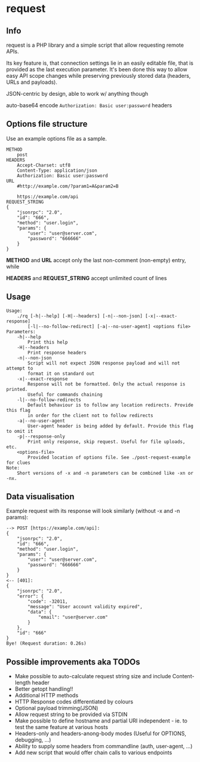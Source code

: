 # request

## Info ##
request is a PHP library and a simple script that allow requesting remote APIs.

Its key feature is, that connection settings lie in an easily editable file, that is provided as the last execution parameter. It's been done this way to allow easy API scope changes while preserving previously stored data (headers, URLs and payloads).

JSON-centric by design, able to work w/ anything though

auto-base64 encode `Authorization: Basic user:password` headers

## Options file structure ##
Use an example options file as a sample.

```
METHOD
	post
HEADERS
	Accept-Charset: utf8
	Content-Type: application/json
	Authorization: Basic user:password
URL
	#http://example.com/?param1=A&param2=B

	https://example.com/api
REQUEST_STRING
{
	"jsonrpc": "2.0",
	"id": "666",
	"method": "user.login",
	"params": {
		"user": "user@server.com",
		"password": "666666"
	}
}
```
**METHOD** and **URL** accept only the last non-comment (non-empty) entry, while

**HEADERS** and **REQUEST_STRING** accept unlimited count of lines

## Usage ##

```
Usage:
	./rq [-h|--help] [-H|--headers] [-n|--non-json] [-x|--exact-response]
		[-l|--no-follow-redirect] [-a|--no-user-agent] <options file>
Parameters:
	-h|--help
		Print this help
	-H|--headers
		Print response headers
	-n|--non-json
		Script will not expect JSON response payload and will not attempt to
		format it on standard out
	-x|--exact-response
		Response will not be formatted. Only the actual response is printed.
		Useful for commands chaining
	-l|--no-follow-redirects
		Default behaviour is to follow any location redirects. Provide this flag
		in order for the client not to follow redirects
	-a|--no-user-agent
		User-agent header is being added by default. Provide this flag to omit it
	-p|--response-only
		Print only response, skip request. Useful for file uploads, etc.
	<options-file>
		Provided location of options file. See ./post-request-example for clues
Note:
	Short versions of -x and -n parameters can be combined like -xn or -nx.
```

## Data visualisation ##

Example request with its response will look similarly (without -x and -n params):

```
--> POST [https://example.com/api]:
{
	"jsonrpc": "2.0",
	"id": "666",
	"method": "user.login",
	"params": {
		"user": "user@server.com",
		"password": "666666"
	}
}
<-- [401]:
{
	"jsonrpc": "2.0",
	"error": {
		"code": -32011,
		"message": "User account validity expired",
		"data": {
			"email": "user@server.com"
		}
	},
	"id": "666"
}
Bye! (Request duration: 0.26s)
```

## Possible improvements aka TODOs ##

* Make possible to auto-calculate request string size and include Content-length header
* Better getopt handling!!
* Additional HTTP methods
* HTTP Response codes differentiated by colours
* Optional payload trimming(JSON)
* Allow request string to be provided via STDIN
* Make possible to define hostname and partial URI independent - ie. to test the same feature at various hosts
* Headers-only and headers-anong-body modes (Useful for OPTIONS, debugging, ...)
* Ability to supply some headers from commandline (auth, user-agent, ...)
* Add new script that would offer chain calls to various endpoints
